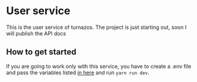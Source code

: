 # User service

This is the user service of turnazos. The project is just starting out, soon I will publish the API docs

## How to get started

If you are going to work only with this service, you have to create a .env file and pass the variables listed [in here](https://github.com/Turnazos/user_service/tree/src/config/env) and run `yarn run dev`.
